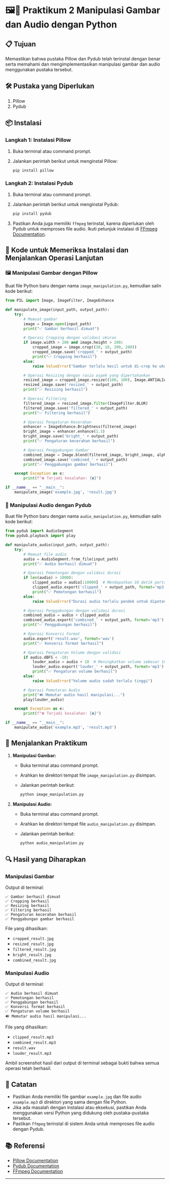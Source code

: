 # 🖼️🎵 Praktikum 2 Manipulasi Gambar dan Audio dengan Python

## 📋 Tujuan

Memastikan bahwa pustaka Pillow dan Pydub telah terinstal dengan benar serta memahami dan mengimplementasikan manipulasi gambar dan audio menggunakan pustaka tersebut.

## 🛠 Pustaka yang Diperlukan

1. Pillow
2. Pydub

## 📦 Instalasi

### Langkah 1: Instalasi Pillow

1. Buka terminal atau command prompt.
2. Jalankan perintah berikut untuk menginstal Pillow:

   ```bash
   pip install pillow
   ```

### Langkah 2: Instalasi Pydub

1. Buka terminal atau command prompt.
2. Jalankan perintah berikut untuk menginstal Pydub:

   ```bash
   pip install pydub
   ```

3. Pastikan Anda juga memiliki `ffmpeg` terinstal, karena diperlukan oleh Pydub untuk memproses file audio. Ikuti petunjuk instalasi di [FFmpeg Documentation](https://ffmpeg.org/download.html).

## 📜 Kode untuk Memeriksa Instalasi dan Menjalankan Operasi Lanjutan

### 🖼️ Manipulasi Gambar dengan Pillow

Buat file Python baru dengan nama `image_manipulation.py`, kemudian salin kode berikut:

```python
from PIL import Image, ImageFilter, ImageEnhance

def manipulate_image(input_path, output_path):
    try:
        # Memuat gambar
        image = Image.open(input_path)
        print("✅ Gambar berhasil dimuat")

        # Operasi Cropping dengan validasi ukuran
        if image.width > 200 and image.height > 200:
            cropped_image = image.crop((10, 10, 200, 200))
            cropped_image.save('cropped_' + output_path)
            print("✅ Cropping berhasil")
        else:
            raise ValueError("Gambar terlalu kecil untuk di-crop ke ukuran 200x200")

        # Operasi Resizing dengan rasio aspek yang dipertahankan
        resized_image = cropped_image.resize((100, 100), Image.ANTIALIAS) ## Mengganti ANTIALIS dengan LANCZOS
        resized_image.save('resized_' + output_path)
        print("✅ Resizing berhasil")

        # Operasi Filtering
        filtered_image = resized_image.filter(ImageFilter.BLUR)
        filtered_image.save('filtered_' + output_path)
        print("✅ Filtering berhasil")

        # Operasi Pengaturan Kecerahan
        enhancer = ImageEnhance.Brightness(filtered_image)
        bright_image = enhancer.enhance(1.5)
        bright_image.save('bright_' + output_path)
        print("✅ Pengaturan kecerahan berhasil")

        # Operasi Penggabungan Gambar
        combined_image = Image.blend(filtered_image, bright_image, alpha=0.5)
        combined_image.save('combined_' + output_path)
        print("✅ Penggabungan gambar berhasil")

    except Exception as e:
        print(f"❌ Terjadi kesalahan: {e}")

if __name__ == "__main__":
    manipulate_image('example.jpg', 'result.jpg')
```

### 🎵 Manipulasi Audio dengan Pydub

Buat file Python baru dengan nama `audio_manipulation.py`, kemudian salin kode berikut:

```python
from pydub import AudioSegment
from pydub.playback import play

def manipulate_audio(input_path, output_path):
    try:
        # Memuat file audio
        audio = AudioSegment.from_file(input_path)
        print("✅ Audio berhasil dimuat")

        # Operasi Pemotongan dengan validasi durasi
        if len(audio) > 10000:
            clipped_audio = audio[:10000]  # Mendapatkan 10 detik pertama
            clipped_audio.export('clipped_' + output_path, format='mp3')
            print("✅ Pemotongan berhasil")
        else:
            raise ValueError("Durasi audio terlalu pendek untuk dipotong 10 detik")

        # Operasi Penggabungan dengan validasi durasi
        combined_audio = audio + clipped_audio
        combined_audio.export('combined_' + output_path, format='mp3')
        print("✅ Penggabungan berhasil")

        # Operasi Konversi Format
        audio.export('result.wav', format='wav')
        print("✅ Konversi format berhasil")

        # Operasi Pengaturan Volume dengan validasi
        if audio.dBFS < -10:
            louder_audio = audio + 10  # Meningkatkan volume sebesar 10dB
            louder_audio.export('louder_' + output_path, format='mp3')
            print("✅ Pengaturan volume berhasil")
        else:
            raise ValueError("Volume audio sudah terlalu tinggi")

        # Operasi Pemutaran Audio
        print("🔊 Memutar audio hasil manipulasi...")
        play(louder_audio)

    except Exception as e:
        print(f"❌ Terjadi kesalahan: {e}")

if __name__ == "__main__":
    manipulate_audio('example.mp3', 'result.mp3')
```

## 🚀 Menjalankan Praktikum

1. **Manipulasi Gambar:**

   - Buka terminal atau command prompt.
   - Arahkan ke direktori tempat file `image_manipulation.py` disimpan.
   - Jalankan perintah berikut:

     ```bash
     python image_manipulation.py
     ```

2. **Manipulasi Audio:**

   - Buka terminal atau command prompt.
   - Arahkan ke direktori tempat file `audio_manipulation.py` disimpan.
   - Jalankan perintah berikut:

     ```bash
     python audio_manipulation.py
     ```

## 🔍 Hasil yang Diharapkan

### Manipulasi Gambar

Output di terminal:

```
✅ Gambar berhasil dimuat
✅ Cropping berhasil
✅ Resizing berhasil
✅ Filtering berhasil
✅ Pengaturan kecerahan berhasil
✅ Penggabungan gambar berhasil
```

File yang dihasilkan:

- `cropped_result.jpg`
- `resized_result.jpg`
- `filtered_result.jpg`
- `bright_result.jpg`
- `combined_result.jpg`

### Manipulasi Audio

Output di terminal:

```
✅ Audio berhasil dimuat
✅ Pemotongan berhasil
✅ Penggabungan berhasil
✅ Konversi format berhasil
✅ Pengaturan volume berhasil
🔊 Memutar audio hasil manipulasi...
```

File yang dihasilkan:

- `clipped_result.mp3`
- `combined_result.mp3`
- `result.wav`
- `louder_result.mp3`

Ambil screenshot hasil dari output di terminal sebagai bukti bahwa semua operasi telah berhasil.

## 📝 Catatan

- Pastikan Anda memiliki file gambar `example.jpg` dan file audio `example.mp3` di direktori yang sama dengan file Python.
- Jika ada masalah dengan instalasi atau eksekusi, pastikan Anda menggunakan versi Python yang didukung oleh pustaka-pustaka tersebut.
- Pastikan `ffmpeg` terinstal di sistem Anda untuk memproses file audio dengan Pydub.

## 📚 Referensi

- [Pillow Documentation](https://pillow.readthedocs.io/en/stable/)
- [Pydub Documentation](https://pydub.com/)
- [FFmpeg Documentation](https://ffmpeg.org/download.html)

---
